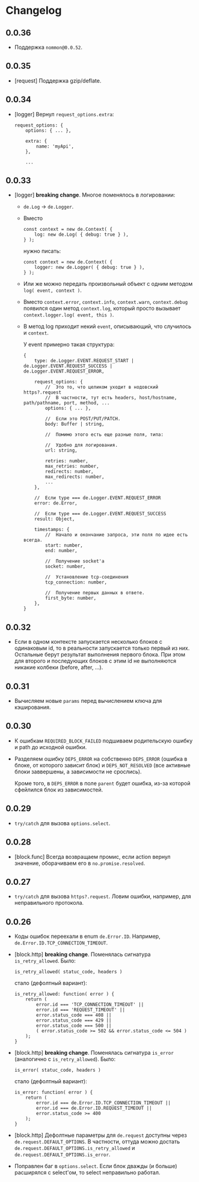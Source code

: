 # Changelog

## 0.0.36

  * Поддержка `nommon@0.0.52`.

## 0.0.35

  * [request] Поддержка gzip/deflate.

## 0.0.34

  * [logger] Вернул `request_options.extra`:

        request_options: {
            options: { ... },

            extra: {
                name: 'myApi',
            },

            ...

## 0.0.33

  * [logger] **breaking change**. Многое поменялось в логировании:

      * `de.Log` -> `de.Logger`.

      * Вместо

            const context = new de.Context( {
                log: new de.Log( { debug: true } ),
            } );

        нужно писать:

            const context = new de.Context( {
                logger: new de.Logger( { debug: true } ),
            } );

      * Или же можно передать произвольный объект с одним методом `log( event, context )`.

      * Вместо `context.error`, `context.info`, `context.warn`, `context.debug` появился один метод `context.log`,
      который просто вызывает `context.logger.log( event, this )`.

      * В метод log приходит некий `event`, описывающий, что случилось и `context`.

        У event примерно такая структура:

            {
                type: de.Logger.EVENT.REQUEST_START | de.Logger.EVENT.REQUEST_SUCCESS | de.Logger.EVENT.REQUEST_ERROR,

                request_options: {
                    //  Это то, что целиком уходит в нодовский https?.request
                    //  В частности, тут есть headers, host/hostname, path/pathname, port, method, ...
                    options: { ... },

                    //  Если это POST/PUT/PATCH.
                    body: Buffer | string,

                    //  Помимо этого есть еще разные поля, типа:

                    //  Удобно для логирования.
                    url: string,

                    retries: number,
                    max_retries: number,
                    redirects: number,
                    max_redirects: number,
                    ...
                },

                //  Если type === de.Logger.EVENT.REQUEST_ERROR
                error: de.Error,

                //  Если type === de.Logger.EVENT.REQUEST_SUCCESS
                result: Object,

                timestamps: {
                    //  Начало и окончание запроса, эти поля по идее есть всегда.
                    start: number,
                    end: number,

                    //  Получение socket'а
                    socket: number,

                    //  Установление tcp-соединения
                    tcp_connection: number,

                    //  Получение первых данных в ответе.
                    first_byte: number,
                },
            }

## 0.0.32

  * Если в одном контексте запускается несколько блоков с одинаковым id,
    то в реальности запускается только первый из них. Остальные берут результат выполнения первого блока.
    При этом для второго и последующих блоков с этим id не выполняются никакие колбеки (before, after, ...).

## 0.0.31

  * Вычисляем новые `params` перед вычислением ключа для кэширования.

## 0.0.30

  * К ошибкам `REQUIRED_BLOCK_FAILED` подшиваем родительскую ошибку и path до исходной ошибки.

  * Разделяем ошибку `DEPS_ERROR` на собственно `DEPS_ERROR` (ошибка в блоке, от которого зависит блок)
    и `DEPS_NOT_RESOLVED` (все активные блоки заввершены, а зависимости не срослись).

    Кроме того, в `DEPS_ERROR` в поле `parent` будет ошибка, из-за которой сфейлился блок из зависимостей.

## 0.0.29

  * `try/catch` для вызова `options.select`.

## 0.0.28

  * [block.func] Всегда возвращаем промис, если action вернул значение, оборачиваем его в `no.promise.resolved`.

## 0.0.27

  * `try/catch` для вызова `https?.request`. Ловим ошибки, например, для неправильного протокола.

## 0.0.26

  * Коды ошибок переехали в enum `de.Error.ID`. Например, `de.Error.ID.TCP_CONNECTION_TIMEOUT`.

  * [block.http] **breaking change**. Поменялась сигнатура `is_retry_allowed`. Было:

        is_retry_allowed( statuc_code, headers )

    стало (дефолтный вариант):

        is_retry_allowed: function( error ) {
            return (
                error.id === 'TCP_CONNECTION_TIMEOUT' ||
                error.id === 'REQUEST_TIMEOUT' ||
                error.status_code === 408 ||
                error.status_code === 429 ||
                error.status_code === 500 ||
                ( error.status_code >= 502 && error.status_code <= 504 )
            );
        }

  * [block.http] **breaking change**. Поменялась сигнатура `is_error` (аналогично с `is_retry_allowed`). Было:

        is_error( statuc_code, headers )

    стало (дефолтный вариант):

        is_error: function( error ) {
            return (
                error.id === de.Error.ID.TCP_CONNECTION_TIMEOUT ||
                error.id === de.Error.ID.REQUEST_TIMEOUT ||
                error.status_code >= 400
            );
        }

  * [block.http] Дефолтные параметры для `de.request` доступны через `de.request.DEFAULT_OPTIONS`.
    В частности, оттуда можно достать `de.request.DEFAULT_OPTIONS.is_retry_allowed` и `de.request.DEFAULT_OPTIONS.is_error`.

  * Поправлен баг в `options.select`. Если блок дважды (и больше) расширялся с select'ом, то select неправильно работал.


